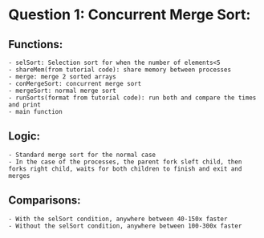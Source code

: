 # Question 1: Concurrent Merge Sort:
## Functions:
	- selSort: Selection sort for when the number of elements<5
	- shareMem(from tutorial code): share memory between processes
	- merge: merge 2 sorted arrays
	- conMergeSort: concurrent merge sort
	- mergeSort: normal merge sort
	- runSorts(format from tutorial code): run both and compare the times and print
	- main function

## Logic:
	- Standard merge sort for the normal case
	- In the case of the processes, the parent fork sleft child, then forks right child, waits for both children to finish and exit and merges

## Comparisons:
	- With the selSort condition, anywhere between 40-150x faster
	- Without the selSort condition, anywhere between 100-300x faster